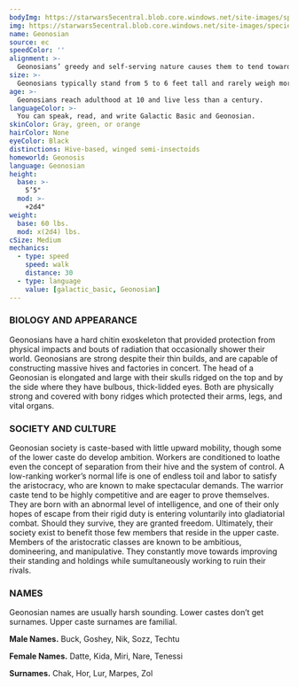 ```yaml
---
bodyImg: https://starwars5ecentral.blob.core.windows.net/site-images/species/species_geonosian.png
img: https://starwars5ecentral.blob.core.windows.net/site-images/species/species_geonosian.png
name: Geonosian
source: ec
speedColor: ''
alignment: >-
  Geonosians’ greedy and self-serving nature causes them to tend toward the dark side, though there are exceptions.
size: >-
  Geonosians typically stand from 5 to 6 feet tall and rarely weigh more than 80 lbs. Regardless of your position in that range, your size is Medium.
age: >-
  Geonosians reach adulthood at 10 and live less than a century.
languageColor: >-
  You can speak, read, and write Galactic Basic and Geonosian. 
skinColor: Gray, green, or orange
hairColor: None
eyeColor: Black
distinctions: Hive-based, winged semi-insectoids
homeworld: Geonosis
language: Geonosian
height:
  base: >-
    5’5"
  mod: >-
    +2d4"
weight:
  base: 60 lbs.
  mod: x(2d4) lbs.
cSize: Medium
mechanics:
  - type: speed
    speed: walk
    distance: 30
  - type: language
    value: [galactic_basic, Geonosian]
---
```

### BIOLOGY AND APPEARANCE
Geonosians have a hard chitin exoskeleton that provided protection from physical impacts and bouts of radiation that occasionally shower their world. Geonosians are strong despite their thin builds, and are capable of constructing massive hives and factories in concert. The head of a Geonosian is elongated and large with their skulls ridged on the top and by the side where they have bulbous, thick-lidded eyes. Both are physically strong and covered with bony ridges which protected their arms, legs, and vital organs.

### SOCIETY AND CULTURE
Geonosian society is caste-based with little upward mobility, though some of the lower caste do develop ambition. Workers are conditioned to loathe even the concept of separation from their hive and the system of control. A low-ranking worker’s normal life is one of endless toil and labor to satisfy the aristocracy, who are known to make spectacular demands. The warrior caste tend to be highly competitive and are eager to prove themselves. They are born with an abnormal level of intelligence, and one of their only hopes of escape from their rigid duty is entering voluntarily into gladiatorial combat. Should they survive, they are granted freedom. Ultimately, their society exist to benefit those few members that reside in the upper caste. Members of the aristocratic classes are known to be ambitious, domineering, and manipulative. They constantly move towards improving their standing and holdings while sumultaneously working to ruin their rivals.

### NAMES
Geonosian names are usually harsh sounding. Lower castes don’t get surnames. Upper caste surnames are familial.

__Male Names.__ Buck, Goshey, Nik, Sozz, Techtu

__Female Names.__ Datte, Kida, Miri, Nare, Tenessi

__Surnames.__ Chak, Hor, Lur, Marpes, Zol



    